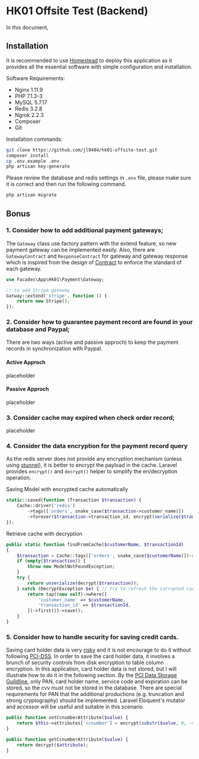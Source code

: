 
# HK01 Offsite Test (Backend)

In this document, 

## Installation

It is recommended to use [Homestead](https://laravel.com/docs/master/homestead) to deploy this application as it provides all the essential software with simple configuration and installation.
 
Software Requirements:
- Nginx 1.11.9
- PHP 7.1.3-3
- MySQL 5.7.17
- Redis 3.2.8
- Ngrok 2.2.3
- Composer
- Git

Installation commands:
```bash
git clone https://github.com/jl9404/hk01-offsite-test.git
composer install
cp .env.example .env
php artisan key:generate
```

Please review the database and redis settings in `.env` file, please make sure it is correct and then run the following command.
```bash
php artisan migrate
```

## Bonus

### 1. Consider how to add additional payment gateways;

The `Gateway` class use factory pattern with the extend feature, so new payment gateway can be implemented easily. Also, there are `GatewayContract` and `ResponseContract` for gateway and gateway response which is inspired from the design of [Contract](https://laravel.com/docs/master/contracts) to enforce the standard of each gateway.

```php
use Facades\App\Hk01\Payment\Gateway;

// to add Stripe gateway
Gatway::extend('stripe', function () {
    return new Stripe();
});
```

### 2. Consider how to guarantee payment record are found in your database and Paypal;

There are two ways (active and passive approch) to keep the payment records in synchronization with Paypal.

#### Active Approch

placeholder

#### Passive Approch

placeholder

### 3. Consider cache may expired when check order record;

placeholder

### 4. Consider the data encryption for the payment record query

As the redis server does not provide any encryption mechanism (unless using [stunnel](https://www.digitalocean.com/community/tutorials/how-to-encrypt-traffic-to-redis-with-stunnel-on-ubuntu-16-04)), it is better to encrypt the payload in the cache. Laravel provides `encrypt()` and `decrypt()` helper to simplify the en/decryption operation.

Saving Model with encrypted cache automatically
```php
static::saved(function (Transaction $transaction) {
    Cache::driver('redis')
        ->tags(['orders', snake_case($transaction->customer_name)])
        ->forever($transaction->transaction_id, encrypt(serialize($transaction)));
});
```
Retrieve cache with decryption
```php
public static function findFromCache($customerName, $transactionId)
{
    $transaction = Cache::tags(['orders', snake_case($customerName)])->get($transactionId);
    if (empty($transaction)) {
        throw new ModelNotFoundException;
    }
    try {
        return unserialize(decrypt($transaction));
    } catch (DecryptException $e) { // try to refresh the corrupted cache
        return tap((new self)->where([
            'customer_name' => $customerName,
            'transaction_id' => $transactionId,
        ])->first())->save();
    }
}
```

### 5. Consider how to handle security for saving credit cards.

Saving card holder data is very [risky](https://stackoverflow.com/questions/3002189/best-practices-to-store-creditcard-information-into-database?answertab=votes#tab-top) and it is not encourage to do it without following [PCI-DSS](https://www.pcisecuritystandards.org/pci_security/). In order to save the card holder data, it involves a brunch of security controls from disk encryption to table column encryption. In this application, card holder data is not stored, but I will illustrate how to do it in the following section. By the [PCI Data Storage Guildline](https://www.pcisecuritystandards.org/pdfs/pci_fs_data_storage.pdf), only PAN, card holder name, service code and expiration can be stored, so the cvv must not be stored in the database. There are special requirements for PAN that the additional productions (e.g. truncation and strong cryptography) should be implemented. Laravel Eloquent's mutator and accessor will be useful and suitable in this scenario.

```php
public function setCcnumberAttribute($value) {
    return $this->attributes['ccnumber'] = encrypt(substr($value, 0, -4));
}

public function getCcnumberAttribute($value) {
    return decrypt($attribute);
}
```